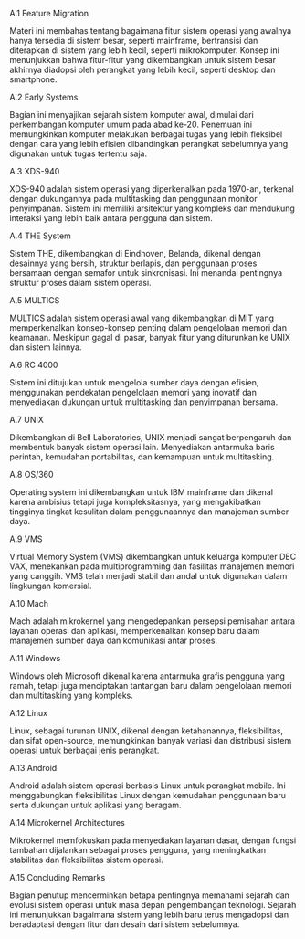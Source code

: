 A.1 Feature Migration

Materi ini membahas tentang bagaimana fitur sistem operasi yang awalnya hanya tersedia di sistem besar, seperti mainframe, bertransisi dan diterapkan di sistem yang lebih kecil, seperti mikrokomputer. Konsep ini menunjukkan bahwa fitur-fitur yang dikembangkan untuk sistem besar akhirnya diadopsi oleh perangkat yang lebih kecil, seperti desktop dan smartphone.

A.2 Early Systems

Bagian ini menyajikan sejarah sistem komputer awal, dimulai dari perkembangan komputer umum pada abad ke-20. Penemuan ini memungkinkan komputer melakukan berbagai tugas yang lebih fleksibel dengan cara yang lebih efisien dibandingkan perangkat sebelumnya yang digunakan untuk tugas tertentu saja.

A.3 XDS-940

XDS-940 adalah sistem operasi yang diperkenalkan pada 1970-an, terkenal dengan dukungannya pada multitasking dan penggunaan monitor penyimpanan. Sistem ini memiliki arsitektur yang kompleks dan mendukung interaksi yang lebih baik antara pengguna dan sistem.

A.4 THE System

Sistem THE, dikembangkan di Eindhoven, Belanda, dikenal dengan desainnya yang bersih, struktur berlapis, dan penggunaan proses bersamaan dengan semafor untuk sinkronisasi. Ini menandai pentingnya struktur proses dalam sistem operasi.

A.5 MULTICS

MULTICS adalah sistem operasi awal yang dikembangkan di MIT yang memperkenalkan konsep-konsep penting dalam pengelolaan memori dan keamanan. Meskipun gagal di pasar, banyak fitur yang diturunkan ke UNIX dan sistem lainnya.

A.6 RC 4000

Sistem ini ditujukan untuk mengelola sumber daya dengan efisien, menggunakan pendekatan pengelolaan memori yang inovatif dan menyediakan dukungan untuk multitasking dan penyimpanan bersama.

A.7 UNIX

Dikembangkan di Bell Laboratories, UNIX menjadi sangat berpengaruh dan membentuk banyak sistem operasi lain. Menyediakan antarmuka baris perintah, kemudahan portabilitas, dan kemampuan untuk multitasking.

A.8 OS/360

Operating system ini dikembangkan untuk IBM mainframe dan dikenal karena ambisius tetapi juga kompleksitasnya, yang mengakibatkan tingginya tingkat kesulitan dalam penggunaannya dan manajeman sumber daya.

A.9 VMS

Virtual Memory System (VMS) dikembangkan untuk keluarga komputer DEC VAX, menekankan pada multiprogramming dan fasilitas manajemen memori yang canggih. VMS telah menjadi stabil dan andal untuk digunakan dalam lingkungan komersial.

A.10 Mach

Mach adalah mikrokernel yang mengedepankan persepsi pemisahan antara layanan operasi dan aplikasi, memperkenalkan konsep baru dalam manajemen sumber daya dan komunikasi antar proses.

A.11 Windows

Windows oleh Microsoft dikenal karena antarmuka grafis pengguna yang ramah, tetapi juga menciptakan tantangan baru dalam pengelolaan memori dan multitasking yang kompleks.

A.12 Linux

Linux, sebagai turunan UNIX, dikenal dengan ketahanannya, fleksibilitas, dan sifat open-source, memungkinkan banyak variasi dan distribusi sistem operasi untuk berbagai jenis perangkat.

A.13 Android

Android adalah sistem operasi berbasis Linux untuk perangkat mobile. Ini menggabungkan fleksibilitas Linux dengan kemudahan penggunaan baru serta dukungan untuk aplikasi yang beragam.

A.14 Microkernel Architectures

Mikrokernel memfokuskan pada menyediakan layanan dasar, dengan fungsi tambahan dijalankan sebagai proses pengguna, yang meningkatkan stabilitas dan fleksibilitas sistem operasi.

A.15 Concluding Remarks

Bagian penutup mencerminkan betapa pentingnya memahami sejarah dan evolusi sistem operasi untuk masa depan pengembangan teknologi. Sejarah ini menunjukkan bagaimana sistem yang lebih baru terus mengadopsi dan beradaptasi dengan fitur dan desain dari sistem sebelumnya.

